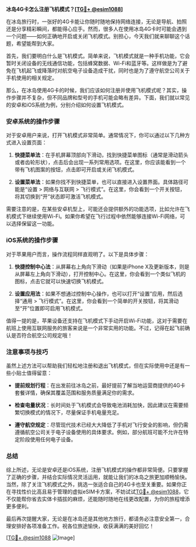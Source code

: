 **冰岛4G卡怎么注册飞机模式？[[TG💪+ @esim1088](https://t.me/s/esim1088)]**

在冰岛旅行时，一张好的4G卡能让你随时随地保持网络连接，无论是导航、拍照还是分享精彩瞬间，都能得心应手。然而，很多人在使用冰岛4G卡时可能会遇到一个问题——如何正确地开启或关闭飞机模式。别担心，今天我们就来聊聊这个话题，希望能帮到大家。

首先，我们要明白什么是飞机模式。简单来说，飞机模式就是一种手机功能，它会暂时关闭设备的无线通信功能，包括蜂窝数据、Wi-Fi和蓝牙等。这样做是为了避免在飞机起飞或降落时对航空电子设备造成干扰，同时也是为了遵守航空公司关于手机使用的相关规定。

那么，在冰岛使用4G卡的时候，我们应该如何注册并使用飞机模式呢？其实，操作步骤并不复杂，但不同品牌和型号的手机可能会略有差异。下面，我们就以常见的安卓和iOS系统为例，分别介绍如何设置飞机模式。

### 安卓系统的操作步骤

对于安卓用户来说，打开飞机模式非常简单。通常情况下，你可以通过以下几种方式进入设置页面：

1. **快捷菜单法**：在手机屏幕顶部向下滑动，找到快捷菜单图标（通常是滑动箭头或者齿轮形状），点击后会出现一系列常用选项。在这里，你应该能看到一个带有飞机图案的按钮，点击即可开启或关闭飞机模式。

2. **设置菜单法**：如果你找不到快捷菜单，也可以直接进入设置界面。具体路径可能是“设置 > 网络与互联网 > 飞行模式”。在这里，你会看到一个开关按钮，将其切换到“开”状态即可激活飞机模式。

需要注意的是，在某些安卓机型上，可能还会提供额外的功能选项，比如允许在飞机模式下继续使用Wi-Fi。如果你希望在飞行过程中依然能够连接Wi-Fi网络，可以选择保留这一功能。

### iOS系统的操作步骤

对于苹果用户而言，操作流程同样直观明了。以下是具体步骤：

1. **快捷控制中心法**：从屏幕右上角向下滑动（如果是iPhone X及更新版本，则是从屏幕左上角向下滑动），打开控制中心。在这里，你会看到一个类似飞机的图标，点击它就可以快速切换飞机模式。

2. **设置应用法**：如果不想通过控制中心操作，也可以打开“设置”应用，然后选择“通用 > 飞行模式”。在这里，你会看到一个简单的开关按钮，将其滑动至“开”位置即可启用飞机模式。

值得一提的是，苹果设备还支持在飞机模式下手动开启Wi-Fi功能，这对于需要在航班上使用互联网服务的旅客来说是一个非常实用的功能。不过，记得在起飞前确认是否符合航空公司规定哦！

### 注意事项与技巧

虽然上述方法可以帮助我们轻松地注册和退出飞机模式，但在实际使用中还是有一些小贴士值得留意：

- **提前规划行程**：在出发前往冰岛之前，最好提前了解当地运营商提供的4G卡套餐详情，确保其覆盖范围和服务质量满足你的需求。
  
- **检查电量状况**：长时间处于飞机模式会导致电池消耗加快，因此建议在需要频繁切换模式的情况下，尽量保证手机电量充足。
  
- **遵守航空规定**：尽管现代技术已经大大降低了手机对飞行安全的影响，但仍需遵循航空公司关于电子设备使用的具体要求。例如，部分航班可能不允许在特定阶段使用任何电子设备。

### 总结

综上所述，无论是安卓还是iOS系统，注册飞机模式的操作都非常简便。只要掌握了正确的步骤，并结合实际情况灵活运用，就能让我们的冰岛之旅更加顺畅愉快。当然，除了关注飞机模式之外，挑选一张适合自己的4G卡也至关重要。如果你正在寻找性价比高且易于管理的虚拟eSIM卡方案，不妨试试[TG💪+ @esim1088](https://t.me/s/esim1088)，它不仅能帮你省去实体卡插拔的麻烦，还能随时随地在线更改配置，为你的旅程增添更多便利。

最后再次提醒大家，无论是在冰岛还是其他地方旅行，都请务必注意安全第一，合理安排好各项准备工作。祝各位旅途愉快，收获满满的美好回忆！

[[TG💪+ @esim1088](https://t.me/s/esim1088) ![Image](https://i.postimg.cc/4NQfJmqS/Snipaste-2025-05-13-00-14-12.png)]